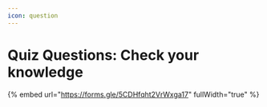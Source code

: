```yaml
---
icon: question
---
```


# Quiz Questions: Check your knowledge

{% embed url="https://forms.gle/5CDHfqht2VrWxga17" fullWidth="true" %}

